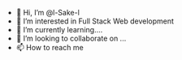 - 👋 Hi, I’m @l-Sake-l
- 👀 I’m interested in Full Stack Web development
- 🌱 I’m currently learning....
- 💞️ I’m looking to collaborate on ...
- 📫 How to reach me 

<!---
l-Sake-l/l-Sake-l is a ✨ special ✨ repository because its `README.md` (this file) appears on your GitHub profile.
You can click the Preview link to take a look at your changes.
--->
